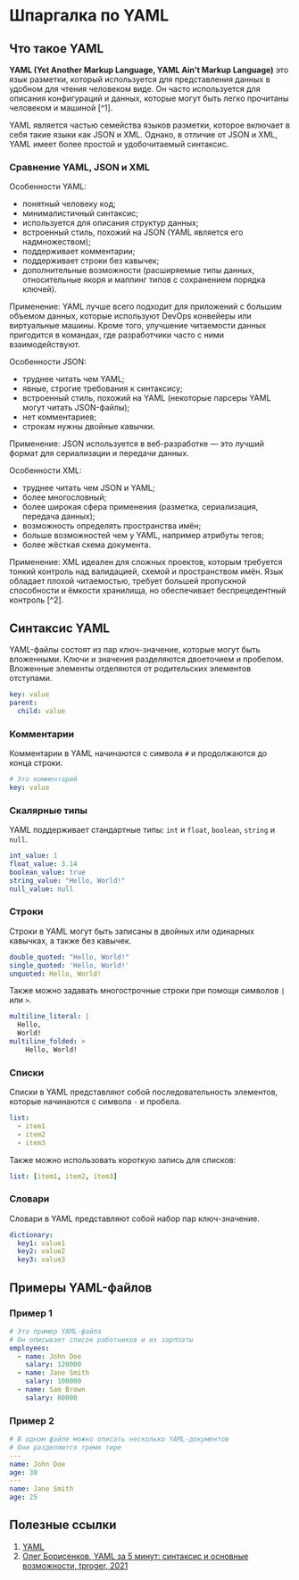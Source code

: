 # Шпаргалка по YAML

## Что такое YAML

__YAML (Yet Another Markup Language, YAML Ain't Markup Language)__ это язык разметки, который используется для представления данных в удобном для чтения человеком виде. Он часто используется для описания конфигураций и данных, которые могут быть легко прочитаны человеком и машиной [^1].

YAML является частью семейства языков разметки, которое включает в себя такие языки как JSON и XML. Однако, в отличие от JSON и XML, YAML имеет более простой и удобочитаемый синтаксис.

### Сравнение YAML, JSON и XML

Особенности YAML:

- понятный человеку код;
- минималистичный синтаксис;
- используется для описания структур данных;
- встроенный стиль, похожий на JSON (YAML является его надмножеством);
- поддерживает комментарии;
- поддерживает строки без кавычек;
- дополнительные возможности (расширяемые типы данных, относительные якоря и маппинг типов с сохранением порядка ключей).

Применение: YAML лучше всего подходит для приложений с большим объемом данных, которые используют DevOps конвейеры или виртуальные машины. Кроме того, улучшение читаемости данных пригодится в командах, где разработчики часто с ними взаимодействуют.

Особенности JSON:

- труднее читать чем YAML;
- явные, строгие требования к синтаксису;
- встроенный стиль, похожий на YAML (некоторые парсеры YAML могут читать JSON-файлы);
- нет комментариев;
- строкам нужны двойные кавычки.

Применение: JSON используется в веб-разработке — это лучший формат для сериализации и передачи данных.

Особенности XML:

- труднее читать чем JSON и YAML;
- более многословный;
- более широкая сфера применения (разметка, сериализация, передача данных);
- возможность определять пространства имён;
- больше возможностей чем у YAML, например атрибуты тегов;
- более жёсткая схема документа.

Применение: XML идеален для сложных проектов, которым требуется тонкий контроль над валидацией, схемой и пространством имён. Язык обладает плохой читаемостью, требует большей пропускной способности и ёмкости хранилища, но обеспечивает беспрецедентный контроль [^2].

## Синтаксис YAML

YAML-файлы состоят из пар ключ-значение, которые могут быть вложенными. Ключи и значения разделяются двоеточием и пробелом. Вложенные элементы отделяются от родительских элементов отступами.

```yaml
key: value
parent:
  child: value
```

### Комментарии

Комментарии в YAML начинаются с символа `#` и продолжаются до конца строки.

```yaml
# Это комментарий
key: value
```

### Скалярные типы

YAML поддерживает стандартные типы: `int` и `float`, `boolean`, `string` и `null`.

```yaml
int_value: 1
float_value: 3.14
boolean_value: true
string_value: "Hello, World!"
null_value: null
```

### Строки

Строки в YAML могут быть записаны в двойных или одинарных кавычках, а также без кавычек.

```yaml
double_quoted: "Hello, World!"
single_quoted: 'Hello, World!'
unquoted: Hello, World!
```

Также можно задавать многострочные строки при помощи символов `|` или `>`.

```yaml
multiline_literal: |
  Hello,
  World!
multiline_folded: >
    Hello, World!
```

### Списки

Списки в YAML представляют собой последовательность элементов, которые начинаются с символа `-` и пробела.

```yaml
list:
  - item1
  - item2
  - item3
```

Также можно использовать короткую запись для списков:

```yaml
list: [item1, item2, item3]
```

### Словари

Словари в YAML представляют собой набор пар ключ-значение.

```yaml
dictionary:
  key1: value1
  key2: value2
  key3: value3
```

## Примеры YAML-файлов

### Пример 1

```yaml
# Это пример YAML-файла
# Он описывает список работников и их зарплаты
employees:
  - name: John Doe
    salary: 120000
  - name: Jane Smith
    salary: 100000
  - name: Sam Brown
    salary: 80000
```

### Пример 2

```yaml
# В одном файле можно описать несколько YAML-документов
# Они разделяются тремя тире
---
name: John Doe
age: 30
---
name: Jane Smith
age: 25
```

## Полезные ссылки

1. [YAML](https://yaml.org/)
2. [Олег Борисенков, YAML за 5 минут: синтаксис и основные возможности, tproger, 2021](https://tproger.ru/translations/yaml-za-5-minut-sintaksis-i-osnovnye-vozmozhnosti)